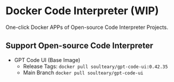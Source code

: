 # Docker Code Interpreter (WIP)

One-click Docker APPs of Open-source Code Interpreter Projects.

## Support Open-source Code Interpreter

- GPT Code UI (Base Image)
    - Release Tags: `docker pull soulteary/gpt-code-ui:0.42.35`
    - Main Branch `docker pull soulteary/gpt-code-ui`

